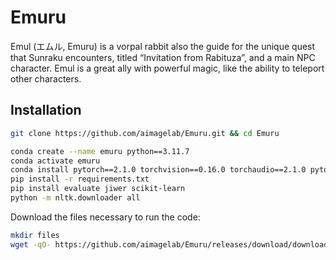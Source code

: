 # Emuru
Emul (エムル, Emuru) is a vorpal rabbit also the guide for the unique quest that Sunraku encounters, titled “Invitation from Rabituza”, and a main NPC character. Emul is a great ally with powerful magic, like the ability to teleport other characters.

## Installation
```bash
git clone https://github.com/aimagelab/Emuru.git && cd Emuru
```

```bash
conda create --name emuru python==3.11.7
conda activate emuru
conda install pytorch==2.1.0 torchvision==0.16.0 torchaudio==2.1.0 pytorch-cuda=12.1 -c pytorch -c nvidia -y
pip install -r requirements.txt
pip install evaluate jiwer scikit-learn
python -m nltk.downloader all
```

Download the files necessary to run the code:
```bash
mkdir files
wget -qO- https://github.com/aimagelab/Emuru/releases/download/download/font_square.tar.gz | tar xvz -C files
```
